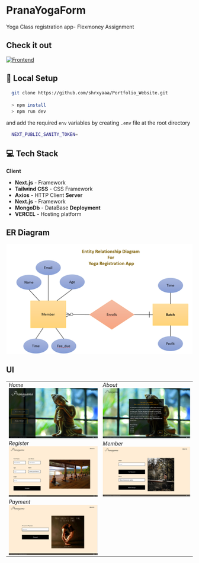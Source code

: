 # PranaYogaForm
Yoga Class registration app- Flexmoney Assignment

## Check it out
[![Frontend](https://img.shields.io/badge/Project-deployed-blue?style=for-the-badge&logo=appveyor)](https://prana-yoga.vercel.app/)

## 🔬 Local Setup


```bash
  git clone https://github.com/shrxyaaa/Portfolio_Website.git

  > npm install
  > npm run dev
```

  and add the required ```env``` variables by creating ```.env``` file at the root directory


 ```bash
   NEXT_PUBLIC_SANITY_TOKEN=
```   


## 💻 Tech Stack 

**Client**

- **Next.js** - Framework
- **Tailwind CSS** - CSS Framework
- **Axios** - HTTP Client
**Server**
- **Next.js** - Framework
- **MongoDb** - DataBase
**Deployment**
- **VERCEL** - Hosting platform

## ER Diagram

<img align="center" alt="ER Diagram" width="800"
 src="https://github.com/shrxyaaa/PranaYogaForm/blob/main/yoga-class/public/PY_ERD.png">


## UI

<table>
  <tr>
    <td> 
   <em>Home</em>
     <img align="left" alt="ER Diagram" width="360"
      src="https://github.com/shrxyaaa/PranaYogaForm/blob/main/yoga-class/public/PY_Home.png">
    </td>
    <td>
      <em>About</em>
       <img align="left" alt="ER Diagram" width="360"
       src="https://github.com/shrxyaaa/PranaYogaForm/blob/main/yoga-class/public/PY_About.png">
    </td>
   </tr>
   <tr>
      <td>
        <em>Register</em>
      <img align="left" alt="ER Diagram" width="400"
       src="https://github.com/shrxyaaa/PranaYogaForm/blob/main/yoga-class/public/PY_Registration.png">
  <td>
   <em>Member</em>
   <img align="left" alt="ER Diagram" width="400"
    src="https://github.com/shrxyaaa/PranaYogaForm/blob/main/yoga-class/public/PY_Member.png"></td>
  </td>
  </tr>
  
  <tr>
  <td>
   <em>Payment</em>
   <img align="left" alt="ER Diagram" width="400"
   src="https://github.com/shrxyaaa/PranaYogaForm/blob/main/yoga-class/public/PY_Payment.png">
  </td>
  </tr>
</table>



